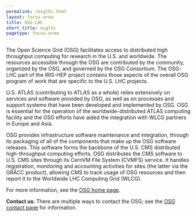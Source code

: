 ```yaml
---
permalink: /osglhc.html
layout: focus-area
title: OSG-LHC
short_title: osglhc
pagetype: focus-area
---
```


  The Open Science Grid (OSG) facilitates access to distributed high throughput computing
  for research in the U.S. and worldwide.
  The resources accessible through the OSG are contributed by the community,
  organized by the OSG, and governed by the OSG Consortium.
  The OSG-LHC part of the IRIS-HEP project contains those aspects of the overall OSG program of work
  that are specific to the U.S. LHC projects.

  U.S. ATLAS (contributing to ATLAS as a whole) relies extensively on services and software provided by OSG,
  as well as on processes and support systems that have been developed and implemented by OSG.
  OSG is essential for the operation of the worldwide-distributed ATLAS computing facility
  and the OSG efforts have aided the integration with WLCG partners in Europe and Asia.

  OSG provides infrastructure software maintenance and integration,
  through its packaging of all of the components that make up the OSG software releases.
  This software forms the backbone of the U.S. CMS distributed high-throughput computing efforts.
  OSG distributes the CMS software to U.S. CMS sites through its CernVM File System (CVMFS) service.
  It handles registration, monitoring and accounting activities for sites
  (the latter via the GRÅCC product), allowing CMS to track usage of OSG resources
  and then report it to the Worldwide LHC Computing Grid (WLCG).

  For more information, see the [OSG home page](https://opensciencegrid.org).

  **Contact us**: There are multiple ways to contact the OSG;
  see the [OSG contact page](https://opensciencegrid.org/contact) for information.
